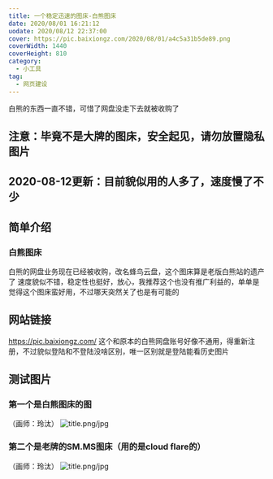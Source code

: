 ```yaml
---
title: 一个稳定迅速的图床-白熊图床
date: 2020/08/01 16:21:12
uodate: 2020/08/12 22:37:00
cover: https://pic.baixiongz.com/2020/08/01/a4c5a31b5de89.png
coverWidth: 1440
coverHeight: 810
category:
  - 小工具
tag:
  - 网页建设
---
```

白熊的东西一直不错，可惜了网盘没走下去就被收购了
<!--more-->

## 注意：毕竟不是大牌的图床，安全起见，请勿放置隐私图片

## 2020-08-12更新：目前貌似用的人多了，速度慢了不少

## 简单介绍

### 白熊图床

白熊的网盘业务现在已经被收购，改名蜂鸟云盘，这个图床算是老版白熊站的遗产了
速度貌似不错，稳定性也挺好，放心，我推荐这个也没有推广利益的，单单是觉得这个图床蛮好用，不过哪天突然关了也是有可能的

## 网站链接
https://pic.baixiongz.com/
这个和原本的白熊网盘账号好像不通用，得重新注册，不过貌似登陆和不登陆没啥区别，唯一区别就是登陆能看历史图片

## 测试图片

### 第一个是白熊图床的图
（画师：玲汰）
![title.png/jpg](https://pic.baixiongz.com/2020/08/01/9241b2f81206b.jpg)
### 第二个是老牌的SM.MS图床（用的是cloud flare的）
（画师：玲汰）
![title.png/jpg](https://i.loli.net/2020/08/01/NmI2ZnBCt3jhLeA.jpg)

